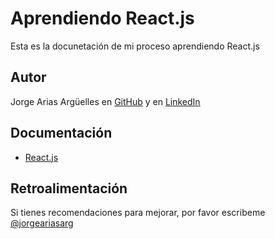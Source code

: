 
# Aprendiendo React.js

Esta es la docunetación de mi proceso aprendiendo React.js 

## Autor

Jorge Arias Argüelles en [GitHub](https://github.com/jorgearguellles) y en
[LinkedIn](https://www.linkedin.com/in/jorgeariasarguelles/)

  
## Documentación

* [React.js](https://reactjs.org)

 
 ## Retroalimentación

Si tienes recomendaciones para mejorar, por favor escribeme [@jorgeariasarg](https://www.linkedin.com/in/jorgeariasarguelles/)

  
